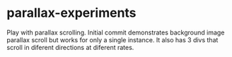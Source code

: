 # parallax-experiments
Play with parallax scrolling. 
Initial commit demonstrates background image parallax scroll but works for only a single instance. It also has 3 divs that scroll in diferent directions at diferent rates.
